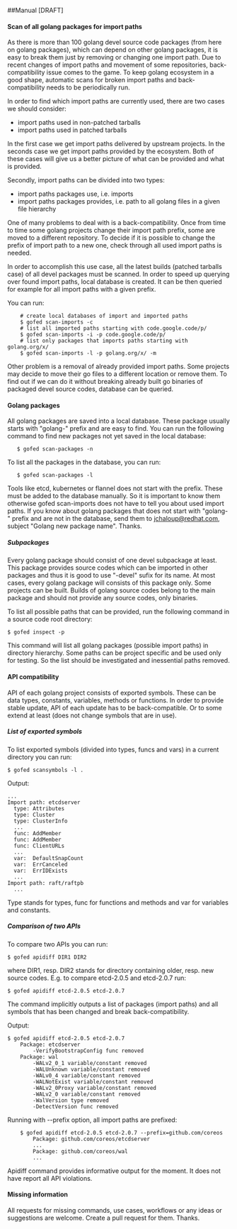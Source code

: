 ##Manual [DRAFT]

#### Scan of all golang packages for import paths

As there is more than 100 golang devel source code packages
(from here on golang packages), which can depend on other golang packages,
it is easy to break them just by removing or changing one import path.
Due to recent changes of import paths and movement of some repositories,
back-compatibility issue comes to the game.
To keep golang ecosystem in a good shape, automatic scans for broken import
paths and back-compatibility needs to be periodically run.

In order to find which import paths are currently used, there are two cases
we should consider:
* import paths used in non-patched tarballs
* import paths used in patched tarballs

In the first case we get import paths delivered by upstream projects.
In the seconds case we get import paths provided by the ecosystem.
Both of these cases will give us a better picture of what can be provided
and what is provided.

Secondly, import paths can be divided into two types:
* import paths packages use, i.e. imports
* import paths packages provides, i.e. path to all golang files in a given
file hierarchy

One of many problems to deal with is a back-compatibility.
Once from time to time some golang projects change their import path prefix,
some are moved to a different repository. 
To decide if it is possible to change the prefix of import path to a new one,
check through all used import paths is needed.

In order to accomplish this use case, all the latest builds
(patched tarballs case) of all devel packages must be scanned.
In order to speed up querying over found import paths, local database is
created. It can be then queried for example for all import paths
with a given prefix.

You can run:

```vim
    # create local databases of import and imported paths
    $ gofed scan-imports -c
    # list all imported paths starting with code.google.code/p/
    $ gofed scan-imports -i -p code.google.code/p/
    # list only packages that imports paths starting with golang.org/x/
    $ gofed scan-imports -l -p golang.org/x/ -m
```

Other problem is a removal of already provided import paths.
Some projects may decide to move their go files to a different location
or remove them.
To find out if we can do it without breaking already built go binaries
of packaged devel source codes, database can be queried.

#### Golang packages

All golang packages are saved into a local database.
These package usually starts with "golang-" prefix and are easy to find.
You can run the following command to find new packages not yet saved
in the local database:

```vim
   $ gofed scan-packages -n
```

To list all the packages in the database, you can run:

```vim
   $ gofed scan-packages -l
```

Tools like etcd, kubernetes or flannel does not start with the prefix.
These must be added to the database manually.
So it is important to know them otherwise gofed scan-imports does not have to
tell you about used import paths.
If you know about golang packages that does not start with "golang-" prefix
and are not in the database,
send them to jchaloup@redhat.com, subject "Golang new package name". Thanks.

##### Subpackages

Every golang package should consist of one devel subpackage at least.
This package provides source codes which can be imported in other packages
and thus it is good to use "-devel" sufix for its name.
At most cases, every golang package will consists of this package only.
Some projects can be built.
Builds of golang source codes belong to the main package
and should not provide any source codes, only binaries.

To list all possible paths that can be provided, run the following command
in a source code root directory:

```vim
$ gofed inspect -p
```

This command will list all golang packages (possible import paths)
in directory hierarchy.
Some paths can be project specific and be used only for testing.
So the list should be investigated and inessential paths removed.

#### API compatibility

API of each golang project consists of exported symbols.
These can be data types, constants, variables, methods or functions.
In order to provide stable update, API of each update has to be
back-compatible.
Or to some extend at least (does not change symbols that are in use).

##### List of exported symbols

To list exported symbols (divided into types, funcs and vars)
in a current directory you can run:

```vim
$ gofed scansymbols -l .
```

Output:

```vim
...
Import path: etcdserver
  type: Attributes
  type: Cluster
  type: ClusterInfo
  ...
  func: AddMember
  func: AddMember
  func: ClientURLs
  ...
  var:  DefaultSnapCount
  var:  ErrCanceled
  var:  ErrIDExists
  ...
Import path: raft/raftpb
  ...
```

Type stands for types, func for functions and methods and
var for variables and constants.

##### Comparison of two APIs

To compare two APIs you can run:

```vim
$ gofed apidiff DIR1 DIR2
```

where DIR1, resp. DIR2 stands for directory containing older,
resp. new source codes.
E.g. to compare etcd-2.0.5 and etcd-2.0.7 run:

```vim
$ gofed apidiff etcd-2.0.5 etcd-2.0.7
```

The command implicitly outputs a list of packages (import paths) and all
symbols that has been changed and break back-compatibility.

Output:
```vim
$ gofed apidiff etcd-2.0.5 etcd-2.0.7
    Package: etcdserver
        -VerifyBootstrapConfig func removed
    Package: wal
        -WALv2_0_1 variable/constant removed
        -WALUnknown variable/constant removed
        -WALv0_4 variable/constant removed
        -WALNotExist variable/constant removed
        -WALv2_0Proxy variable/constant removed
        -WALv2_0 variable/constant removed
        -WalVersion type removed
        -DetectVersion func removed
```

Running with --prefix option, all import paths are prefixed:

```vim
    $ gofed apidiff etcd-2.0.5 etcd-2.0.7 --prefix=github.com/coreos
        Package: github.com/coreos/etcdserver
        ...
        Package: github.com/coreos/wal
        ...
```

Apidiff command provides informative output for the moment.
It does not have report all API violations.

#### Missing information

All requests for missing commands, use cases, workflows
or any ideas or suggestions are welcome.
Create a pull request for them. Thanks.
